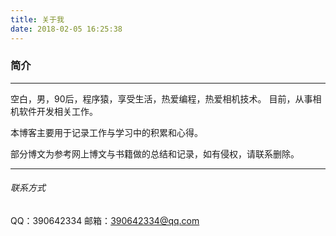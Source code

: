 ```yaml
---
title: 关于我
date: 2018-02-05 16:25:38
---
```

### 简介

***

空白，男，90后，程序猿，享受生活，热爱编程，热爱相机技术。 目前，从事相机软件开发相关工作。

本博客主要用于记录工作与学习中的积累和心得。

部分博文为参考网上博文与书籍做的总结和记录，如有侵权，请联系删除。



***
###### 联系方式
QQ：390642334
邮箱：390642334@qq.com
